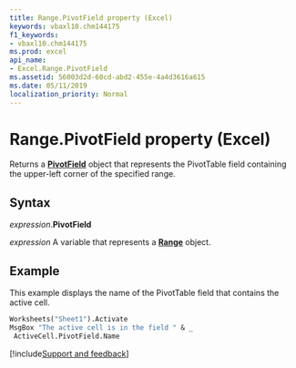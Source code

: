 ```yaml
---
title: Range.PivotField property (Excel)
keywords: vbaxl10.chm144175
f1_keywords:
- vbaxl10.chm144175
ms.prod: excel
api_name:
- Excel.Range.PivotField
ms.assetid: 56003d2d-60cd-abd2-455e-4a4d3616a615
ms.date: 05/11/2019
localization_priority: Normal
---
```



# Range.PivotField property (Excel)

Returns a **[PivotField](Excel.PivotField.md)** object that represents the PivotTable field containing the upper-left corner of the specified range.


## Syntax

_expression_.**PivotField**

_expression_ A variable that represents a **[Range](excel.range(object).md)** object.


## Example

This example displays the name of the PivotTable field that contains the active cell.

```vb
Worksheets("Sheet1").Activate 
MsgBox "The active cell is in the field " & _ 
 ActiveCell.PivotField.Name
```




[!include[Support and feedback](~/includes/feedback-boilerplate.md)]